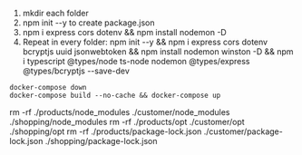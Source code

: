 1. mkdir each folder
2. npm init --y to create package.json
3. npm i express cors dotenv && npm install nodemon -D
4. Repeat in every folder:
   npm init --y && npm i express cors dotenv bcryptjs uuid jsonwebtoken && npm install nodemon winston -D && npm i typescript @types/node ts-node nodemon @types/express @types/bcryptjs --save-dev

```
docker-compose down
docker-compose build --no-cache && docker-compose up
```

rm -rf ./products/node_modules ./customer/node_modules ./shopping/node_modules
rm -rf ./products/opt ./customer/opt ./shopping/opt
rm -rf ./products/package-lock.json ./customer/package-lock.json ./shopping/package-lock.json

